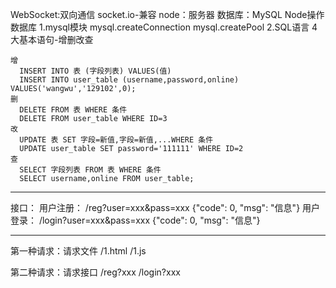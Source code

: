WebSocket:双向通信
  socket.io-兼容
node：服务器
数据库：MySQL
  Node操作数据库
  1.mysql模块
    mysql.createConnection
    mysql.createPool
  2.SQL语言
    4大基本语句-增删改查

    增
      INSERT INTO 表 (字段列表) VALUES(值)
      INSERT INTO user_table (username,password,online) VALUES('wangwu','129102',0);
    删
      DELETE FROM 表 WHERE 条件
      DELETE FROM user_table WHERE ID=3
    改
      UPDATE 表 SET 字段=新值,字段=新值,...WHERE 条件
      UPDATE user_table SET password='111111' WHERE ID=2
    查
      SELECT 字段列表 FROM 表 WHERE 条件
      SELECT username,online FROM user_table;

----------------------------------------------------------

接口：
用户注册：  /reg?user=xxx&pass=xxx
  {"code": 0, "msg": "信息"}
用户登录：  /login?user=xxx&pass=xxx
  {"code": 0, "msg": "信息"}

----------------------------------------------------------

第一种请求：请求文件
/1.html
/1.js

第二种请求：请求接口
/reg?xxx
/login?xxx
